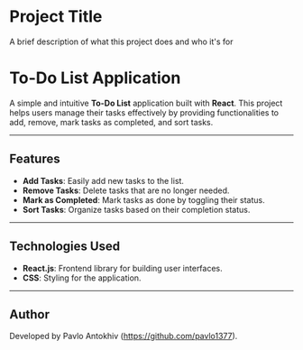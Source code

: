 
# Project Title

A brief description of what this project does and who it's for

# To-Do List Application

A simple and intuitive **To-Do List** application built with **React**. This project helps users manage their tasks effectively by providing functionalities to add, remove, mark tasks as completed, and sort tasks.

---

## Features
- **Add Tasks**: Easily add new tasks to the list.
- **Remove Tasks**: Delete tasks that are no longer needed.
- **Mark as Completed**: Mark tasks as done by toggling their status.
- **Sort Tasks**: Organize tasks based on their completion status.

---



## Technologies Used
- **React.js**: Frontend library for building user interfaces.
- **CSS**: Styling for the application.



---

## Author
Developed by Pavlo Antokhiv (https://github.com/pavlo1377).
